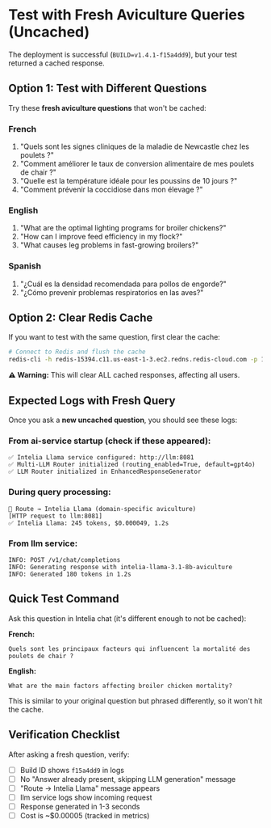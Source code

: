 # Test with Fresh Aviculture Queries (Uncached)

The deployment is successful (`BUILD=v1.4.1-f15a4dd9`), but your test returned a cached response.

## Option 1: Test with Different Questions

Try these **fresh aviculture questions** that won't be cached:

### French
1. "Quels sont les signes cliniques de la maladie de Newcastle chez les poulets ?"
2. "Comment améliorer le taux de conversion alimentaire de mes poulets de chair ?"
3. "Quelle est la température idéale pour les poussins de 10 jours ?"
4. "Comment prévenir la coccidiose dans mon élevage ?"

### English
1. "What are the optimal lighting programs for broiler chickens?"
2. "How can I improve feed efficiency in my flock?"
3. "What causes leg problems in fast-growing broilers?"

### Spanish
1. "¿Cuál es la densidad recomendada para pollos de engorde?"
2. "¿Cómo prevenir problemas respiratorios en las aves?"

## Option 2: Clear Redis Cache

If you want to test with the same question, first clear the cache:

```bash
# Connect to Redis and flush the cache
redis-cli -h redis-15394.c11.us-east-1-3.ec2.redns.redis-cloud.com -p 15394 -a 99PzXJBy6BLkZvYCzTL6DarF0AFMuwBk FLUSHDB
```

**⚠️ Warning:** This will clear ALL cached responses, affecting all users.

## Expected Logs with Fresh Query

Once you ask a **new uncached question**, you should see these logs:

### From ai-service startup (check if these appeared):
```
✅ Intelia Llama service configured: http://llm:8081
✅ Multi-LLM Router initialized (routing_enabled=True, default=gpt4o)
✅ LLM Router initialized in EnhancedResponseGenerator
```

### During query processing:
```
🔀 Route → Intelia Llama (domain-specific aviculture)
[HTTP request to llm:8081]
✅ Intelia Llama: 245 tokens, $0.000049, 1.2s
```

### From llm service:
```
INFO: POST /v1/chat/completions
INFO: Generating response with intelia-llama-3.1-8b-aviculture
INFO: Generated 180 tokens in 1.2s
```

## Quick Test Command

Ask this question in Intelia chat (it's different enough to not be cached):

**French:**
```
Quels sont les principaux facteurs qui influencent la mortalité des poulets de chair ?
```

**English:**
```
What are the main factors affecting broiler chicken mortality?
```

This is similar to your original question but phrased differently, so it won't hit the cache.

## Verification Checklist

After asking a fresh question, verify:
- [ ] Build ID shows `f15a4dd9` in logs
- [ ] No "Answer already present, skipping LLM generation" message
- [ ] "Route → Intelia Llama" message appears
- [ ] llm service logs show incoming request
- [ ] Response generated in 1-3 seconds
- [ ] Cost is ~$0.00005 (tracked in metrics)
